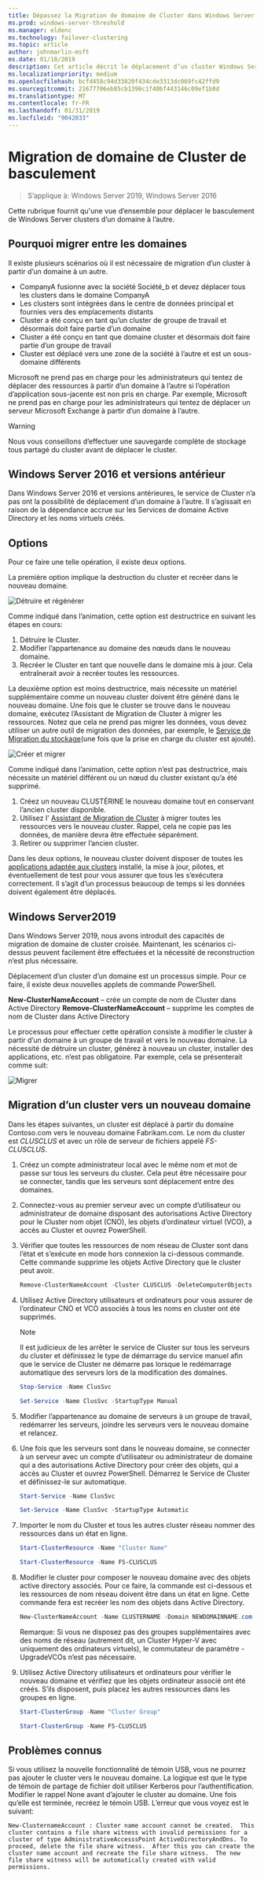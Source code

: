 ```yaml
---
title: Dépassez la Migration de domaine de Cluster dans Windows Server 2016/2019
ms.prod: windows-server-threshold
ms.manager: eldenc
ms.technology: failover-clustering
ms.topic: article
author: johnmarlin-msft
ms.date: 01/18/2019
description: Cet article décrit le déplacement d’un cluster Windows Server 2019 d’un domaine à un autre
ms.localizationpriority: medium
ms.openlocfilehash: bcfd458c94d33820f434cde3313dc069fc42ffd9
ms.sourcegitcommit: 21677706eb85cb1396c1f40bf443146c09ef1b0d
ms.translationtype: MT
ms.contentlocale: fr-FR
ms.lasthandoff: 01/31/2019
ms.locfileid: "9042033"
---
```

# Migration de domaine de Cluster de basculement

> S’applique à: Windows Server 2019, Windows Server 2016

Cette rubrique fournit qu'une vue d’ensemble pour déplacer le basculement de Windows Server clusters d’un domaine à l’autre.

## Pourquoi migrer entre les domaines

Il existe plusieurs scénarios où il est nécessaire de migration d’un cluster à partir d’un domaine à un autre.

- CompanyA fusionne avec la société Société_b et devez déplacer tous les clusters dans le domaine CompanyA
- Les clusters sont intégrées dans le centre de données principal et fournies vers des emplacements distants
- Cluster a été conçu en tant qu’un cluster de groupe de travail et désormais doit faire partie d’un domaine
- Cluster a été conçu en tant que domaine cluster et désormais doit faire partie d’un groupe de travail
- Cluster est déplacé vers une zone de la société à l’autre et est un sous-domaine différents

Microsoft ne prend pas en charge pour les administrateurs qui tentez de déplacer des ressources à partir d’un domaine à l’autre si l’opération d’application sous-jacente est non pris en charge. Par exemple, Microsoft ne prend pas en charge pour les administrateurs qui tentez de déplacer un serveur Microsoft Exchange à partir d’un domaine à l’autre.

   > [!WARNING]
   > Nous vous conseillons d’effectuer une sauvegarde complète de stockage tous partagé du cluster avant de déplacer le cluster.

## Windows Server 2016 et versions antérieur

Dans Windows Server 2016 et versions antérieures, le service de Cluster n’a pas ont la possibilité de déplacement d’un domaine à l’autre.  Il s’agissait en raison de la dépendance accrue sur les Services de domaine Active Directory et les noms virtuels créés.   

## Options

Pour ce faire une telle opération, il existe deux options.

La première option implique la destruction du cluster et recréer dans le nouveau domaine.

![Détruire et régénérer](media\Cross-Domain-Cluster-Migration\Cross-Cluster-Domain-Migration-1.gif)

Comme indiqué dans l’animation, cette option est destructrice en suivant les étapes en cours:

1. Détruire le Cluster.
2. Modifier l’appartenance au domaine des nœuds dans le nouveau domaine.
3. Recréer le Cluster en tant que nouvelle dans le domaine mis à jour.  Cela entraînerait avoir à recréer toutes les ressources.

La deuxième option est moins destructrice, mais nécessite un matériel supplémentaire comme un nouveau cluster doivent être généré dans le nouveau domaine.  Une fois que le cluster se trouve dans le nouveau domaine, exécutez l’Assistant de Migration de Cluster à migrer les ressources. Notez que cela ne prend pas migrer les données, vous devez utiliser un autre outil de migration des données, par exemple, le [Service de Migration du stockage](../storage/storage-migration-service/overview.md)(une fois que la prise en charge du cluster est ajouté).

![Créer et migrer](media\Cross-Domain-Cluster-Migration\Cross-Cluster-Domain-Migration-2.gif)

Comme indiqué dans l’animation, cette option n’est pas destructrice, mais nécessite un matériel différent ou un nœud du cluster existant qu’a été supprimé.

1. Créez un nouveau CLUSTÉRINE le nouveau domaine tout en conservant l’ancien cluster disponible.
2. Utilisez l' [Assistant de Migration de Cluster](https://docs.microsoft.com/en-us/previous-versions/windows/it-pro/windows-server-2008-R2-and-2008/cc754481(v=ws.10)) à migrer toutes les ressources vers le nouveau cluster. Rappel, cela ne copie pas les données, de manière devra être effectuée séparément.
3. Retirer ou supprimer l’ancien cluster.

Dans les deux options, le nouveau cluster doivent disposer de toutes les [applications adaptée aux clusters](https://technet.microsoft.com/aa369082(v=vs.90)) installé, la mise à jour, pilotes, et éventuellement de test pour vous assurer que tous les s’exécutera correctement.  Il s’agit d’un processus beaucoup de temps si les données doivent également être déplacés.

## Windows Server2019

Dans Windows Server 2019, nous avons introduit des capacités de migration de domaine de cluster croisée.  Maintenant, les scénarios ci-dessus peuvent facilement être effectuées et la nécessité de reconstruction n’est plus nécessaire.  

Déplacement d’un cluster d’un domaine est un processus simple. Pour ce faire, il existe deux nouvelles applets de commande PowerShell.

**New-ClusterNameAccount** – crée un compte de nom de Cluster dans Active Directory **Remove-ClusterNameAccount** – supprime les comptes de nom de Cluster dans Active Directory

Le processus pour effectuer cette opération consiste à modifier le cluster à partir d’un domaine à un groupe de travail et vers le nouveau domaine.  La nécessité de détruire un cluster, générez à nouveau un cluster, installer des applications, etc. n’est pas obligatoire. Par exemple, cela se présenterait comme suit:

![Migrer](media\Cross-Domain-Cluster-Migration\Cross-Cluster-Domain-Migration-3.gif)

## Migration d’un cluster vers un nouveau domaine

Dans les étapes suivantes, un cluster est déplacé à partir du domaine Contoso.com vers le nouveau domaine Fabrikam.com.  Le nom du cluster est *CLUSCLUS* et avec un rôle de serveur de fichiers appelé *FS-CLUSCLUS*.

1. Créez un compte administrateur local avec le même nom et mot de passe sur tous les serveurs du cluster.  Cela peut être nécessaire pour se connecter, tandis que les serveurs sont déplacement entre des domaines.
2. Connectez-vous au premier serveur avec un compte d’utilisateur ou administrateur de domaine disposant des autorisations Active Directory pour le Cluster nom objet (CNO), les objets d’ordinateur virtuel (VCO), a accès au Cluster et ouvrez PowerShell.
3. Vérifier que toutes les ressources de nom réseau de Cluster sont dans l’état et s’exécute en mode hors connexion la ci-dessous commande.  Cette commande supprime les objets Active Directory que le cluster peut avoir.

   ```PowerShell
   Remove-ClusterNameAccount -Cluster CLUSCLUS -DeleteComputerObjects
   ```
4. Utilisez Active Directory utilisateurs et ordinateurs pour vous assurer de l’ordinateur CNO et VCO associés à tous les noms en cluster ont été supprimés.

   > [!NOTE]
   > Il est judicieux de les arrêter le service de Cluster sur tous les serveurs du cluster et définissez le type de démarrage du service manuel afin que le service de Cluster ne démarre pas lorsque le redémarrage automatique des serveurs lors de la modification des domaines.

   ```PowerShell
   Stop-Service -Name ClusSvc

   Set-Service -Name ClusSvc -StartupType Manual
   ```

5. Modifier l’appartenance au domaine de serveurs à un groupe de travail, redémarrer les serveurs, joindre les serveurs vers le nouveau domaine et relancez.
6. Une fois que les serveurs sont dans le nouveau domaine, se connecter à un serveur avec un compte d’utilisateur ou administrateur de domaine qui a des autorisations Active Directory pour créer des objets, qui a accès au Cluster et ouvrez PowerShell. Démarrez le Service de Cluster et définissez-le sur automatique.

   ```PowerShell
   Start-Service -Name ClusSvc

   Set-Service -Name ClusSvc -StartupType Automatic
   ```
7. Importer le nom du Cluster et tous les autres cluster réseau nommer des ressources dans un état en ligne.

   ```PowerShell
   Start-ClusterResource -Name "Cluster Name"

   Start-ClusterResource -Name FS-CLUSCLUS
   ```

8. Modifier le cluster pour composer le nouveau domaine avec des objets active directory associés. Pour ce faire, la commande est ci-dessous et les ressources de nom réseau doivent être dans un état en ligne.  Cette commande fera est recréer les nom des objets dans Active Directory.

   ```PowerShell
   New-ClusterNameAccount -Name CLUSTERNAME -Domain NEWDOMAINNAME.com -UpgradeVCOs
   ```

    Remarque: Si vous ne disposez pas des groupes supplémentaires avec des noms de réseau (autrement dit, un Cluster Hyper-V avec uniquement des ordinateurs virtuels), le commutateur de paramètre - UpgradeVCOs n’est pas nécessaire.

9. Utilisez Active Directory utilisateurs et ordinateurs pour vérifier le nouveau domaine et vérifiez que les objets ordinateur associé ont été créés. S’ils disposent, puis placez les autres ressources dans les groupes en ligne.

   ```PowerShell
   Start-ClusterGroup -Name "Cluster Group"

   Start-ClusterGroup -Name FS-CLUSCLUS
   ```

## Problèmes connus

Si vous utilisez la nouvelle fonctionnalité de témoin USB, vous ne pourrez pas ajouter le cluster vers le nouveau domaine.  La logique est que le type de témoin de partage de fichier doit utiliser Kerberos pour l’authentification.  Modifier le rappel None avant d’ajouter le cluster au domaine.  Une fois qu’elle est terminée, recréez le témoin USB.  L’erreur que vous voyez est le suivant:

```
New-ClusternameAccount : Cluster name account cannot be created.  This cluster contains a file share witness with invalid permissions for a cluster of type AdministrativeAccesssPoint ActiveDirectoryAndDns. To proceed, delete the file share witness.  After this you can create the cluster name account and recreate the file share witness.  The new file share witness will be automatically created with valid permissions.
```

